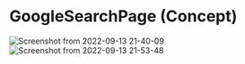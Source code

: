 # GoogleSearchPage (Concept)
![Screenshot from 2022-09-13 21-40-09](https://user-images.githubusercontent.com/80070216/190033655-ae20ef9b-bb88-40c4-a83d-67b54eae2f3e.png)
![Screenshot from 2022-09-13 21-53-48](https://user-images.githubusercontent.com/80070216/190034727-637b2788-c320-4437-90ef-bf6f2fb3ff5c.png)
